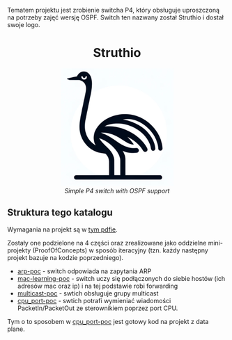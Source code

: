 Tematem projektu jest zrobienie switcha P4, który obsługuje uproszczoną na potrzeby zajęć wersję OSPF. Switch ten nazwany został Struthio i dostał swoje logo.

<h1 align="center">Struthio</h1>

<p align="center">
  <img src="mac_learning-poc/img/logo.png"/>
  <br>
  <i>Simple P4 switch with OSPF support</i>
  <br>
</p>

## Struktura tego katalogu

Wymagania na projekt są w [tym pdfie](Lab6projekt.pdf).

Zostały one podzielone na 4 części oraz zrealizowane jako oddzielne mini-projekty (ProofOfConcepts) w sposób iteracyjny (tzn. każdy następny projekt bazuje na kodzie poprzedniego).
- [arp-poc](arp-poc) - switch odpowiada na zapytania ARP
- [mac-learning-poc](mac_learning-poc) - switch uczy się podłączonych do siebie hostów (ich adresów mac oraz ip) i na tej podstawie robi forwarding
- [multicast-poc](multicast-poc) - swtich obsługuje grupy multicast
- [cpu_port-poc](cpu_port-poc) - swtich potrafi wymieniać wiadomości PacketIn/PacketOut ze sterownikiem poprzez port CPU.

Tym o to sposobem w [cpu_port-poc](cpu_port-poc) jest gotowy kod na projekt z data plane.